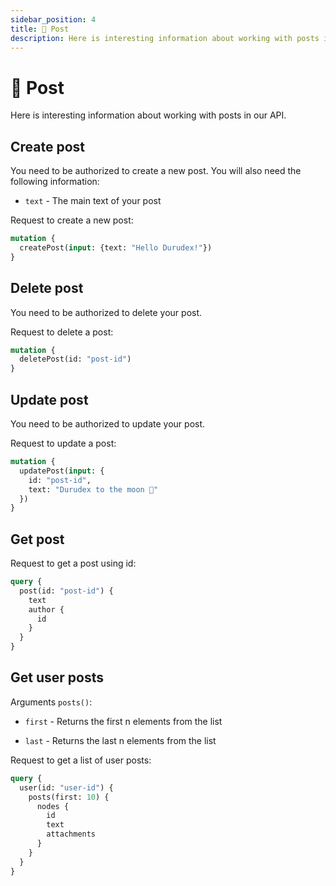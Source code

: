 ```yaml
---
sidebar_position: 4
title: 📄 Post
description: Here is interesting information about working with posts in our API.
---
```


# 📄 Post

Here is interesting information about working with posts in our API.

## Create post

You need to be authorized to create a new post. You will also need the following information:

+ `text` - The main text of your post

Request to create a new post:

```graphql
mutation {
  createPost(input: {text: "Hello Durudex!"})
}
```

## Delete post

You need to be authorized to delete your post.

Request to delete a post:

```graphql
mutation {
  deletePost(id: "post-id")
}
```

## Update post

You need to be authorized to update your post.

Request to update a post:

```graphql
mutation {
  updatePost(input: {
    id: "post-id",
    text: "Durudex to the moon 🚀"
  })
}
```

## Get post

Request to get a post using id:

```graphql
query {
  post(id: "post-id") {
    text
    author {
      id
    }
  }
}
```

## Get user posts

Arguments `posts()`:

+ `first` - Returns the first n elements from the list

+ `last` - Returns the last n elements from the list

Request to get a list of user posts:

```graphql
query {
  user(id: "user-id") {
    posts(first: 10) {
      nodes {
        id
        text
        attachments
      }
    }
  }
}
```
